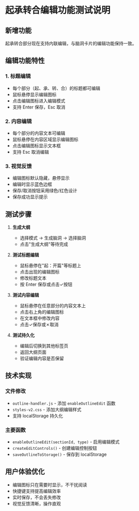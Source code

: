 # 起承转合编辑功能测试说明

## 新增功能
起承转合部分现在支持内联编辑，与脑洞卡片的编辑功能保持一致。

## 编辑功能特性

### 1. 标题编辑
- 每个部分（起、承、转、合）的标题都可编辑
- 鼠标悬停显示编辑图标
- 点击编辑图标进入编辑模式
- 支持 Enter 保存，Esc 取消

### 2. 内容编辑
- 每个部分的内容文本可编辑
- 鼠标悬停在内容区域显示编辑图标
- 点击编辑图标显示文本框
- 支持 Esc 取消编辑

### 3. 视觉反馈
- 编辑图标默认隐藏，悬停显示
- 编辑时显示蓝色边框
- 保存/取消按钮采用绿色/红色设计
- 保存成功显示提示

## 测试步骤

1. **生成大纲**
   - 选择模式 → 生成脑洞 → 选择脑洞
   - 点击"生成大纲"等待完成

2. **测试标题编辑**
   - 鼠标悬停在"起：开篇"等标题上
   - 点击出现的编辑图标
   - 修改标题文本
   - 按 Enter 保存或点击✓按钮

3. **测试内容编辑**
   - 鼠标悬停在任意部分的内容文本上
   - 点击右上角的编辑图标
   - 在文本框中修改内容
   - 点击✓保存或✗取消

4. **测试持久化**
   - 编辑后切换到其他标签页
   - 返回大纲页面
   - 验证编辑内容是否保留

## 技术实现

### 文件修改
- `outline-handler.js` - 添加 `enableOutlineEdit` 函数
- `styles-v2.css` - 添加大纲编辑样式
- 支持 localStorage 持久化

### 主要函数
- `enableOutlineEdit(sectionId, type)` - 启用编辑模式
- `createEditControls()` - 创建编辑控制按钮
- `saveOutlineToStorage()` - 保存到 localStorage

## 用户体验优化
- 编辑图标只在需要时显示，不干扰阅读
- 快捷键支持提高编辑效率
- 实时保存，不会丢失修改
- 视觉反馈清晰，操作直观